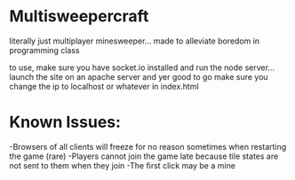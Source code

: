 # Multisweepercraft

literally just multiplayer minesweeper... made to alleviate boredom in programming class

to use, make sure you have socket.io installed and run the node server... launch the site on an apache server and yer good to go
make sure you change the ip to localhost or whatever in index.html

# Known Issues:
  -Browsers of all clients will freeze for no reason sometimes when restarting the game (rare)
  -Players cannot join the game late because tile states are not sent to them when they join
  -The first click may be a mine
